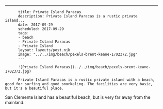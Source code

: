 ---
          title: Private Island Paracas
          description: Private Island Paracas is a rustic private island...
          date: 2017-09-29
          scheduled: 2017-09-29
          tags:
          - beach
          - Private Island Paracas
          - Private Island
          layout: layouts/post.njk
          image: "../../img/beach/pexels-brent-keane-1702372.jpg"
          ---
          
          ![Private Island Paracas](../../img/beach/pexels-brent-keane-1702372.jpg)
          
          Private Island Paracas is a rustic private island with a beach, good for surfing and good snorkeling. The facilities are very basic, but it's a beautiful place.

San Clemente Island has a beautiful beach, but is very far away from the mainland.